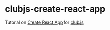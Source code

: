 # clubjs-create-react-app
Tutorial on [Create React App](https://github.com/facebookincubator/create-react-app) for [club.js](https://github.com/dggriffin/club.js)
